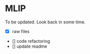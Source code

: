 # MLIP

To be updated. Look back in some time.

- [x] raw files
- [] code refactoring
- [] update readme